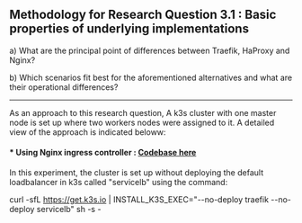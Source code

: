 ## Methodology for Research Question 3.1 : Basic properties of underlying implementations

a) What are the principal point of differences between Traefik, HaProxy and Nginx?

b) Which scenarios fit best for the aforementioned alternatives and what are their operational differences?

--------------------------------------------------

As an approach to this research question, A k3s cluster with one master node is set up where two workers nodes were assigned to it. A detailed view of the approach is indicated beloww:

#### * Using Nginx ingress controller : <a href="">Codebase here</a> 

In this experiment, the cluster is set up without deploying the default loadbalancer in k3s called "servicelb"  using the command:

   curl -sfL https://get.k3s.io | INSTALL_K3S_EXEC="--no-deploy traefik --no-deploy servicelb" sh -s -
